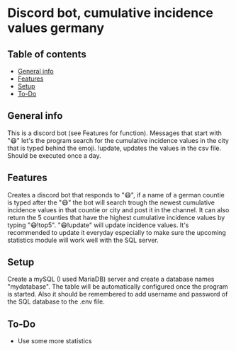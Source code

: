 # Discord bot, cumulative incidence values germany

## Table of contents
* [General info](#general-info)
* [Features](#Features)
* [Setup](#Setup)
* [To-Do](#To-Do)

## General info
This is a discord bot (see Features for function). Messages that start with "😷" let's the program search for the cumulative incidence values in the city that is typed behind the emoji. !update, updates the values in the csv file. Should be executed once a day.

## Features

Creates a discord bot that responds to "😷", if a name of a german countie is typed after the "😷" the bot will search trough the newest cumulative incidence values in that countie or city and post it in the channel. It can also return the 5 counties that have the highest cumulative incidence values by typing "😷!top5". "😷!update" will update incidence values. It's recommended to update it everyday especially to make sure the upcoming statistics module will work well with the SQL server.

## Setup

Create a mySQL (I used MariaDB) server and create a database names "mydatabase". The table will be automatically configured once the program is started. Also it should be remembered to add username and password of the SQL database to the .env file.

## To-Do
* Use some more statistics 
